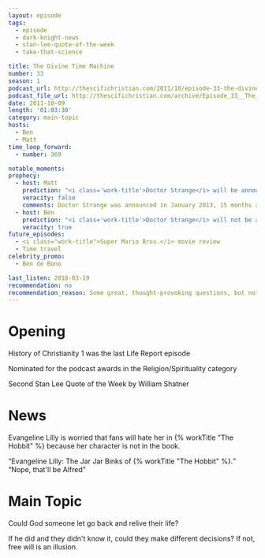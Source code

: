 ```yaml
---
layout: episode
tags:
  - episode
  - dark-knight-news
  - stan-lee-quote-of-the-week
  - take-that-science

title: The Divine Time Machine
number: 33      
season: 1
podcast_url: http://thescifichristian.com/2011/10/episode-33-the-divine-time-machine/
podcast_file_url: http://thescifichristian.com/archive/Episode_33__The_Divine_Time_Machine.mp3
date: 2011-10-09
length: '01:03:30'
category: main-topic
hosts:
  - Ben
  - Matt
time_loop_forward: 
  - number: 369

notable_moments:
prophecy:
  - host: Matt
    prediction: "<i class='work-title'>Doctor Strange</i> will be announced within the next year"
    veracity: false
    comments: Doctor Strange was announced in January 2013, 15 months after Matt's prediction.
  - host: Ben
    prediction: "<i class='work-title'>Doctor Strange</i> will not be announced within the next year"
    veracity: true
future_episodes: 
  - <i class="work-title">Super Mario Bros.</i> movie review
  - Time travel 
celebrity_promo: 
  - Ben de Bono

last_listen: 2018-03-19
recommendation: no
recommendation_reason: Some great, thought-provoking questions, but not a stand-out episode.
---
```

# Opening
History of Christianity 1 was the last Life Report episode

Nominated for the podcast awards in the Religion/Spirituality category

Second Stan Lee Quote of the Week by William Shatner 



# News
Evangeline Lilly is worried that fans will hate her in {% workTitle "The Hobbit" %} because her character is not in the book. 

<div class="quote">
  <q class="ben">Evangeline Lilly: The Jar Jar Binks of {% workTitle "The Hobbit" %}.</q>
  <q class="archivist inline">Nope, that'll be Alfred</q>
</div>



# Main Topic
Could God someone let go back and relive their life? 

If he did and they didn't know it, could they make different decisions? If not, free will is an illusion.